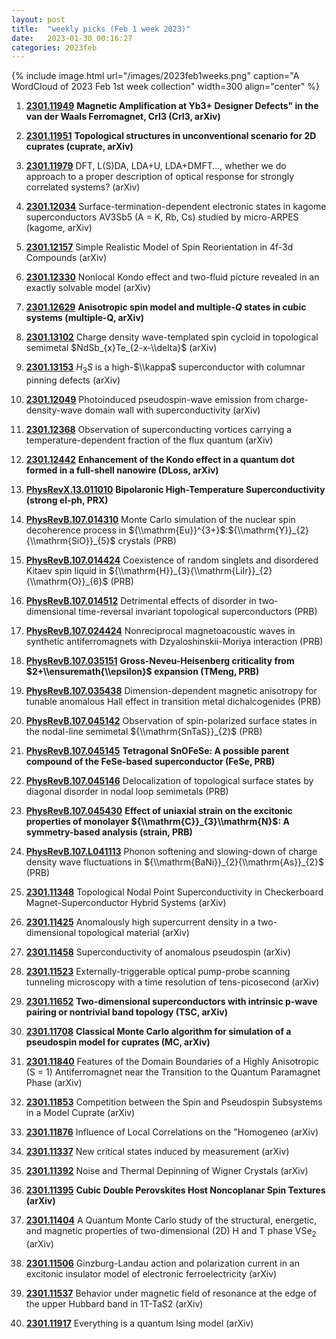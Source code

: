 ```yaml
---
layout: post
title:  "weekly picks (Feb 1 week 2023)"
date:   2023-01-30 00:16:27
categories: 2023feb
---
```



{% include image.html url="/images/2023feb1weeks.png" caption="A WordCloud of 2023 Feb 1st week collection" width=300 align="center" %}




1. **[2301.11949](http://arxiv.org/abs/2301.11949)** **Magnetic Amplification at Yb3+ Designer Defects" in the van der Waals Ferromagnet, CrI3 (CrI3, arXiv)**

1. **[2301.11951](http://arxiv.org/abs/2301.11951)** **Topological structures in unconventional scenario for 2D cuprates (cuprate, arXiv)**

1. **[2301.11979](http://arxiv.org/abs/2301.11979)** DFT, L(S)DA, LDA+U, LDA+DMFT..., whether we do approach to a proper description of optical response for strongly correlated systems? (arXiv)

1. **[2301.12034](http://arxiv.org/abs/2301.12034)** Surface-termination-dependent electronic states in kagome superconductors AV3Sb5 (A = K, Rb, Cs) studied by micro-ARPES (kagome, arXiv)

1. **[2301.12157](http://arxiv.org/abs/2301.12157)** Simple Realistic Model of Spin Reorientation in 4f-3d Compounds (arXiv)

1. **[2301.12330](http://arxiv.org/abs/2301.12330)** Nonlocal Kondo effect and two-fluid picture revealed in an exactly solvable model (arXiv)

1. **[2301.12629](http://arxiv.org/abs/2301.12629)** **Anisotropic spin model and multiple-$Q$ states in cubic systems (multiple-Q, arXiv)**

1. **[2301.13102](http://arxiv.org/abs/2301.13102)** Charge density wave-templated spin cycloid in topological semimetal $NdSb_{x}Te_{2-x-\\delta}$ (arXiv)

1. **[2301.13153](http://arxiv.org/abs/2301.13153)** $H_{3}S$ is a high-$\\kappa$ superconductor with columnar pinning defects (arXiv)

1. **[2301.12049](http://arxiv.org/abs/2301.12049)** Photoinduced pseudospin-wave emission from charge-density-wave domain wall with superconductivity (arXiv)

1. **[2301.12368](http://arxiv.org/abs/2301.12368)** Observation of superconducting vortices carrying a temperature-dependent fraction of the flux quantum (arXiv)

1. **[2301.12442](http://arxiv.org/abs/2301.12442)** **Enhancement of the Kondo effect in a quantum dot formed in a full-shell nanowire (DLoss, arXiv)**





1. **[PhysRevX.13.011010](https://link.aps.org/doi/10.1103/PhysRevX.13.011010)** **Bipolaronic High-Temperature Superconductivity (strong el-ph, PRX)**

1. **[PhysRevB.107.014310](https://link.aps.org/doi/10.1103/PhysRevB.107.014310)** Monte Carlo simulation of the nuclear spin decoherence process in ${\\mathrm{Eu}}^{3+}$:${\\mathrm{Y}}_{2}{\\mathrm{SiO}}_{5}$ crystals (PRB)

1. **[PhysRevB.107.014424](https://link.aps.org/doi/10.1103/PhysRevB.107.014424)** Coexistence of random singlets and disordered Kitaev spin liquid in ${\\mathrm{H}}_{3}{\\mathrm{LiIr}}_{2}{\\mathrm{O}}_{6}$ (PRB)

1. **[PhysRevB.107.014512](https://link.aps.org/doi/10.1103/PhysRevB.107.014512)** Detrimental effects of disorder in two-dimensional time-reversal invariant topological superconductors (PRB)

1. **[PhysRevB.107.024424](https://link.aps.org/doi/10.1103/PhysRevB.107.024424)** Nonreciprocal magnetoacoustic waves in synthetic antiferromagnets with Dzyaloshinskii-Moriya interaction (PRB)

1. **[PhysRevB.107.035151](https://link.aps.org/doi/10.1103/PhysRevB.107.035151)** **Gross-Neveu-Heisenberg criticality from $2+\\ensuremath{\\epsilon}$ expansion (TMeng, PRB)**

1. **[PhysRevB.107.035438](https://link.aps.org/doi/10.1103/PhysRevB.107.035438)** Dimension-dependent magnetic anisotropy for tunable anomalous Hall effect in transition metal dichalcogenides (PRB)

1. **[PhysRevB.107.045142](https://link.aps.org/doi/10.1103/PhysRevB.107.045142)** Observation of spin-polarized surface states in the nodal-line semimetal ${\\mathrm{SnTaS}}_{2}$ (PRB)

1. **[PhysRevB.107.045145](https://link.aps.org/doi/10.1103/PhysRevB.107.045145)** **Tetragonal SnOFeSe: A possible parent compound of the FeSe-based superconductor (FeSe, PRB)**

1. **[PhysRevB.107.045146](https://link.aps.org/doi/10.1103/PhysRevB.107.045146)** Delocalization of topological surface states by diagonal disorder in nodal loop semimetals (PRB)

1. **[PhysRevB.107.045430](https://link.aps.org/doi/10.1103/PhysRevB.107.045430)** **Effect of uniaxial strain on the excitonic properties of monolayer ${\\mathrm{C}}_{3}\\mathrm{N}$: A symmetry-based analysis (strain, PRB)**

1. **[PhysRevB.107.L041113](https://link.aps.org/doi/10.1103/PhysRevB.107.L041113)** Phonon softening and slowing-down of charge density wave fluctuations in ${\\mathrm{BaNi}}_{2}{\\mathrm{As}}_{2}$ (PRB)







1. **[2301.11348](http://arxiv.org/abs/2301.11348)** Topological Nodal Point Superconductivity in Checkerboard Magnet-Superconductor Hybrid Systems (arXiv)

1. **[2301.11425](http://arxiv.org/abs/2301.11425)** Anomalously high supercurrent density in a two-dimensional topological material (arXiv)

1. **[2301.11458](http://arxiv.org/abs/2301.11458)** Superconductivity of anomalous pseudospin (arXiv)

1. **[2301.11523](http://arxiv.org/abs/2301.11523)** Externally-triggerable optical pump-probe scanning tunneling microscopy with a time resolution of tens-picosecond (arXiv)

1. **[2301.11652](http://arxiv.org/abs/2301.11652)** **Two-dimensional superconductors with intrinsic p-wave pairing or nontrivial band topology (TSC, arXiv)**

1. **[2301.11708](http://arxiv.org/abs/2301.11708)** **Classical Monte Carlo algorithm for simulation of a pseudospin model for cuprates (MC, arXiv)**

1. **[2301.11840](http://arxiv.org/abs/2301.11840)** Features of the Domain Boundaries of a Highly Anisotropic (S = 1) Antiferromagnet near the Transition to the Quantum Paramagnet Phase (arXiv)

1. **[2301.11853](http://arxiv.org/abs/2301.11853)** Competition between the Spin and Pseudospin Subsystems in a Model Cuprate (arXiv)

1. **[2301.11876](http://arxiv.org/abs/2301.11876)** Influence of Local Correlations on the \"Homogeneo (arXiv)

1. **[2301.11337](http://arxiv.org/abs/2301.11337)** New critical states induced by measurement (arXiv)

1. **[2301.11392](http://arxiv.org/abs/2301.11392)** Noise and Thermal Depinning of Wigner Crystals (arXiv)

1. **[2301.11395](http://arxiv.org/abs/2301.11395)** **Cubic Double Perovskites Host Noncoplanar Spin Textures (arXiv)**

1. **[2301.11404](http://arxiv.org/abs/2301.11404)** A Quantum Monte Carlo study of the structural, energetic, and magnetic properties of two-dimensional (2D) H and T phase VSe$_2$ (arXiv)

1. **[2301.11506](http://arxiv.org/abs/2301.11506)** Ginzburg-Landau action and polarization current in an excitonic insulator model of electronic ferroelectricity (arXiv)

1. **[2301.11537](http://arxiv.org/abs/2301.11537)** Behavior under magnetic field of resonance at the edge of the upper Hubbard band in 1T-TaS2 (arXiv)

1. **[2301.11917](http://arxiv.org/abs/2301.11917)** Everything is a quantum Ising model (arXiv)




